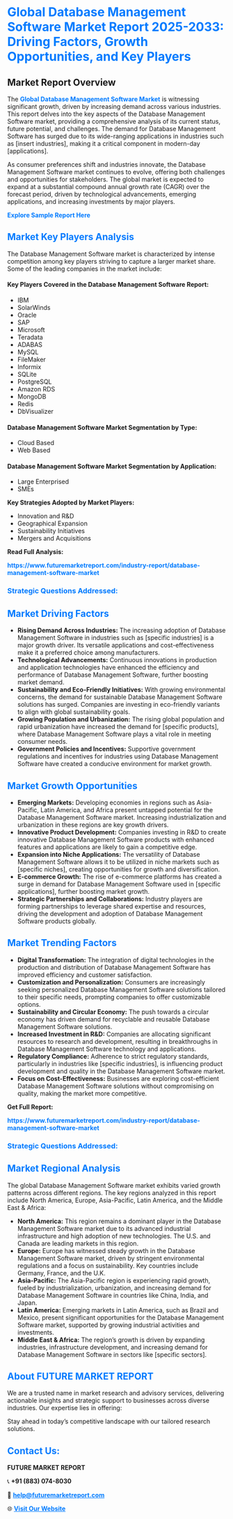 <h1 style="color: #007BFF;">Global Database Management Software Market Report 2025-2033: Driving Factors, Growth Opportunities, and Key Players</h1>

<section id="overview">
<h2>Market Report Overview</h2>
<p>The <a href="https://www.futuremarketreport.com/industry-report/database-management-software-market" style="color: #007BFF; text-decoration: none;"><strong>Global Database Management Software Market</strong></a> is witnessing significant growth, driven by increasing demand across various industries. This report delves into the key aspects of the Database Management Software market, providing a comprehensive analysis of its current status, future potential, and challenges. The demand for Database Management Software has surged due to its wide-ranging applications in industries such as [insert industries], making it a critical component in modern-day [applications].</p>
<p>As consumer preferences shift and industries innovate, the Database Management Software market continues to evolve, offering both challenges and opportunities for stakeholders. The global market is expected to expand at a substantial compound annual growth rate (CAGR) over the forecast period, driven by technological advancements, emerging applications, and increasing investments by major players.</p>
</section>

<section id="overview">
<p><a href="https://www.futuremarketreport.com/request-sample/reportId=41029" style="color: #007BFF; text-decoration: none;"><strong>Explore Sample Report Here</strong></a></p>
</section>

<section id="key-players">
<h2 style="color: #007BFF;">Market Key Players Analysis</h2>
<p>The Database Management Software market is characterized by intense competition among key players striving to capture a larger market share. Some of the leading companies in the market include:</p>
<h4>Key Players Covered in the Database Management Software Report:</h4>
<ul><li>IBM</li><li>SolarWinds</li><li>Oracle</li><li>SAP</li><li>Microsoft</li><li>Teradata</li><li>ADABAS</li><li>MySQL</li><li>FileMaker</li><li>Informix</li><li>SQLite</li><li>PostgreSQL</li><li>Amazon RDS</li><li>MongoDB</li><li>Redis</li><li>DbVisualizer</li></ul>
<h4>Database Management Software Market Segmentation by Type:</h4>
<ul><li>Cloud Based</li><li>Web Based</li></ul>

<h4>Database Management Software Market Segmentation by Application:</h4>
<ul><li>Large Enterprised</li><li>SMEs</li></ul>
<p><strong>Key Strategies Adopted by Market Players:</strong></p>
<ul>
<li>Innovation and R&D</li>
<li>Geographical Expansion</li>
<li>Sustainability Initiatives</li>
<li>Mergers and Acquisitions</li>
</ul>
</section>

<section>
<p><strong>Read Full Analysis: </strong></p><a href="https://www.futuremarketreport.com/industry-report/database-management-software-market" style="color: #007BFF; text-decoration: none;"><strong>https://www.futuremarketreport.com/industry-report/database-management-software-market</strong></a>
<h3 style="color: #007BFF;">Strategic Questions Addressed:</h3>
</section>

<section id="driving-factors">
<h2 style="color: #007BFF;">Market Driving Factors</h2>
<ul>
<li><strong>Rising Demand Across Industries:</strong> The increasing adoption of Database Management Software in industries such as [specific industries] is a major growth driver. Its versatile applications and cost-effectiveness make it a preferred choice among manufacturers.</li>
<li><strong>Technological Advancements:</strong> Continuous innovations in production and application technologies have enhanced the efficiency and performance of Database Management Software, further boosting market demand.</li>
<li><strong>Sustainability and Eco-Friendly Initiatives:</strong> With growing environmental concerns, the demand for sustainable Database Management Software solutions has surged. Companies are investing in eco-friendly variants to align with global sustainability goals.</li>
<li><strong>Growing Population and Urbanization:</strong> The rising global population and rapid urbanization have increased the demand for [specific products], where Database Management Software plays a vital role in meeting consumer needs.</li>
<li><strong>Government Policies and Incentives:</strong> Supportive government regulations and incentives for industries using Database Management Software have created a conducive environment for market growth.</li>
</ul>
</section>

<section id="growth-opportunities">
<h2 style="color: #007BFF;">Market Growth Opportunities</h2>
<ul>
<li><strong>Emerging Markets:</strong> Developing economies in regions such as Asia-Pacific, Latin America, and Africa present untapped potential for the Database Management Software market. Increasing industrialization and urbanization in these regions are key growth drivers.</li>
<li><strong>Innovative Product Development:</strong> Companies investing in R&D to create innovative Database Management Software products with enhanced features and applications are likely to gain a competitive edge.</li>
<li><strong>Expansion into Niche Applications:</strong> The versatility of Database Management Software allows it to be utilized in niche markets such as [specific niches], creating opportunities for growth and diversification.</li>
<li><strong>E-commerce Growth:</strong> The rise of e-commerce platforms has created a surge in demand for Database Management Software used in [specific applications], further boosting market growth.</li>
<li><strong>Strategic Partnerships and Collaborations:</strong> Industry players are forming partnerships to leverage shared expertise and resources, driving the development and adoption of Database Management Software products globally.</li>
</ul>
</section>

<section id="trending-factors">
<h2 style="color: #007BFF;">Market Trending Factors</h2>
<ul>
<li><strong>Digital Transformation:</strong> The integration of digital technologies in the production and distribution of Database Management Software has improved efficiency and customer satisfaction.</li>
<li><strong>Customization and Personalization:</strong> Consumers are increasingly seeking personalized Database Management Software solutions tailored to their specific needs, prompting companies to offer customizable options.</li>
<li><strong>Sustainability and Circular Economy:</strong> The push towards a circular economy has driven demand for recyclable and reusable Database Management Software solutions.</li>
<li><strong>Increased Investment in R&D:</strong> Companies are allocating significant resources to research and development, resulting in breakthroughs in Database Management Software technology and applications.</li>
<li><strong>Regulatory Compliance:</strong> Adherence to strict regulatory standards, particularly in industries like [specific industries], is influencing product development and quality in the Database Management Software market.</li>
<li><strong>Focus on Cost-Effectiveness:</strong> Businesses are exploring cost-efficient Database Management Software solutions without compromising on quality, making the market more competitive.</li>
</ul>
</section>

<section>
<p><strong>Get Full Report: </strong></p><a href="https://www.futuremarketreport.com/industry-report/database-management-software-market" style="color: #007BFF; text-decoration: none;"><strong>https://www.futuremarketreport.com/industry-report/database-management-software-market</strong></a>
<h3 style="color: #007BFF;">Strategic Questions Addressed:</h3>
</section>


<section id="regional-analysis">
<h2 style="color: #007BFF;">Market Regional Analysis</h2>
<p>The global Database Management Software market exhibits varied growth patterns across different regions. The key regions analyzed in this report include North America, Europe, Asia-Pacific, Latin America, and the Middle East & Africa:</p>
<ul>
<li><strong>North America:</strong> This region remains a dominant player in the Database Management Software market due to its advanced industrial infrastructure and high adoption of new technologies. The U.S. and Canada are leading markets in this region.</li>
<li><strong>Europe:</strong> Europe has witnessed steady growth in the Database Management Software market, driven by stringent environmental regulations and a focus on sustainability. Key countries include Germany, France, and the U.K.</li>
<li><strong>Asia-Pacific:</strong> The Asia-Pacific region is experiencing rapid growth, fueled by industrialization, urbanization, and increasing demand for Database Management Software in countries like China, India, and Japan.</li>
<li><strong>Latin America:</strong> Emerging markets in Latin America, such as Brazil and Mexico, present significant opportunities for the Database Management Software market, supported by growing industrial activities and investments.</li>
<li><strong>Middle East & Africa:</strong> The region’s growth is driven by expanding industries, infrastructure development, and increasing demand for Database Management Software in sectors like [specific sectors].</li>
</ul>
</section>

<footer>
<h2 style="color: #007BFF;">About FUTURE MARKET REPORT</h2>
<p>We are a trusted name in market research and advisory services, delivering actionable insights and strategic support to businesses across diverse industries. Our expertise lies in offering:</p>

<p>Stay ahead in today’s competitive landscape with our tailored research solutions.</p>

<h2 style="color: #007BFF;">Contact Us:</h2>
<p><strong>FUTURE MARKET REPORT</strong></p>
<p>📞 <strong>+91 (883) 074-8030</strong></p>
<p>📧 <strong><a href="mailto:help@futuremarketreport.com" style="color: #007BFF;">help@futuremarketreport.com</a></strong></p>
<p>🌐 <strong><a href="https://www.futuremarketreport.com/" style="color: #007BFF;">Visit Our Website</a></strong></p>
</footer>